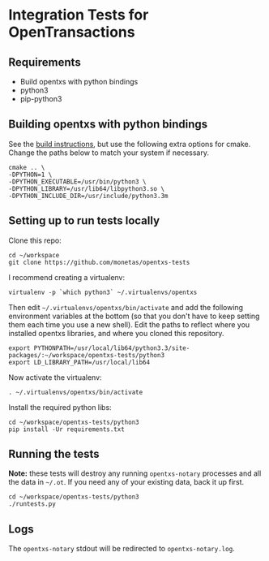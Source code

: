 # Integration Tests for OpenTransactions

## Requirements

* Build opentxs with python bindings
* python3
* pip-python3

## Building opentxs with python bindings

See the [build instructions](https://github.com/monetas/opentxs), but use the following extra options for cmake. Change the paths below to match your system if necessary.

```shell
cmake .. \
-DPYTHON=1 \
-DPYTHON_EXECUTABLE=/usr/bin/python3 \
-DPYTHON_LIBRARY=/usr/lib64/libpython3.so \
-DPYTHON_INCLUDE_DIR=/usr/include/python3.3m
```

## Setting up to run tests locally

Clone this repo:

```shell
cd ~/workspace
git clone https://github.com/monetas/opentxs-tests
```

I recommend creating a virtualenv:

```shell
virtualenv -p `which python3` ~/.virtualenvs/opentxs
```


Then edit `~/.virtualenvs/opentxs/bin/activate` and add the following environment variables at the bottom (so that you don't have to keep setting them each time you use a new shell). Edit the paths to reflect where you installed opentxs libraries, and where you cloned this repository.

```shell
export PYTHONPATH=/usr/local/lib64/python3.3/site-packages/:~/workspace/opentxs-tests/python3
export LD_LIBRARY_PATH=/usr/local/lib64
```

Now activate the virtualenv:

`. ~/.virtualenvs/opentxs/bin/activate`

Install the required python libs:

```shell
cd ~/workspace/opentxs-tests/python3
pip install -Ur requirements.txt
```

## Running the tests

**Note:** these tests will destroy any running `opentxs-notary` processes and all the data in `~/.ot`. If you need any of your existing data, back it up first.

```shell
cd ~/workspace/opentxs-tests/python3
./runtests.py
```

## Logs

The `opentxs-notary` stdout will be redirected to `opentxs-notary.log`.




